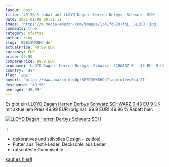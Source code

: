 ```yaml
---
layout: post
title: '49.96 % rabat auf LLOYD Dagan  Herren Derbys  Schwarz  SCH'
date: 2021-01-08 08:51:11
image: 'https://m.media-amazon.com/images/I/41fqGEn+fqL._SL200_.jpg'
comments: true
category: ofertas
author: ring
slug: 'B00ISWX8HO-de'
actualPrice: 49.99 EUR
currency: EUR
price: 49.99
comparePrice: 99.9 EUR
prodname: 'LLOYD Dagan  Herren Derbys  Schwarz  SCHWARZ 0   43 EU  9 UK '
country: 'de'
flag: '🇩🇪'
buyurl: 'https://www.amazon.de/dp/B00ISWX8HO/?tag=tolees0ca-21'
descuento: '49.96'
average: '49.99'
---
```


Es gibt ein [LLOYD Dagan  Herren Derbys  Schwarz  SCHWARZ 0   43 EU  9 UK ](https://www.amazon.de/dp/B00ISWX8HO/?tag=tolees0ca-21) mit aktuellem Preis 49.99 EUR (original: 99.9 EUR) 49.96 % Rabatt hier:

[![LLOYD Dagan  Herren Derbys  Schwarz  SCH](https://m.media-amazon.com/images/I/41fqGEn+fqL._SL200_.jpg)](https://www.amazon.de/dp/B00ISWX8HO/?tag=tolees0ca-21)

ℹ️:

- dekoratives und stilvolles Design - zeitlos!
- Futter aus Textil-Leder, Decksohle aus Leder
- rutschfeste Gummisohle

[kauf es hier!!](https://www.amazon.de/dp/B00ISWX8HO/?tag=tolees0ca-21)

